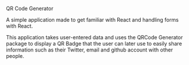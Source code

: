 QR Code Generator

A simple application made to get familiar with React and handling forms with React.

This application takes user-entered data and uses the QRCode Generator package to display a QR Badge that the user can later use to easily share information such as their Twitter, email and github account with other people.
